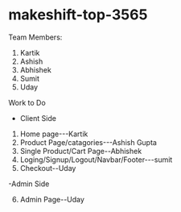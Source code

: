 # makeshift-top-3565

Team Members:

1. Kartik
2. Ashish
3. Abhishek
4. Sumit
5. Uday

Work to Do

- Client Side

1. Home page---Kartik
2. Product Page/catagories---Ashish Gupta
3. Single Product/Cart Page--Abhishek
4. Loging/Signup/Logout/Navbar/Footer---sumit
5. Checkout--Uday

-Admin Side

6. Admin Page--Uday
